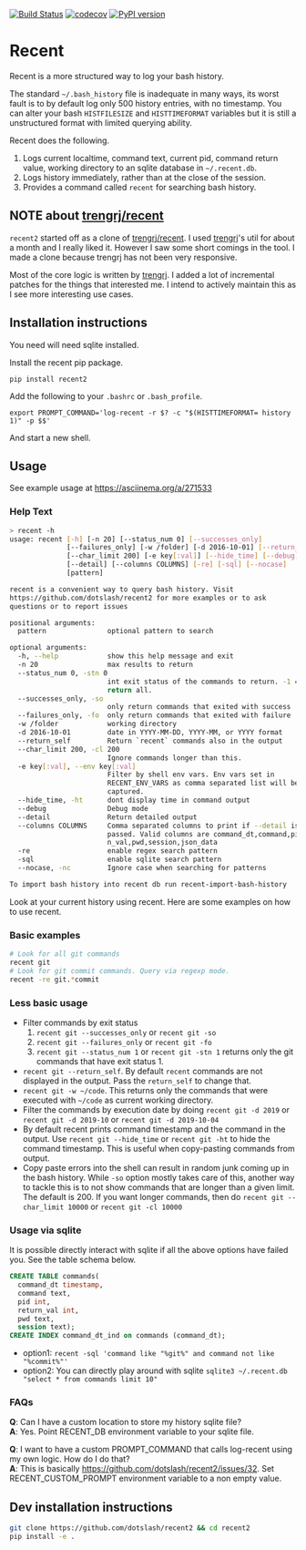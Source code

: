 [![Build Status](https://travis-ci.com/dotslash/recent2.svg?branch=master)](https://travis-ci.com/dotslash/recent2)
[![codecov](https://codecov.io/gh/dotslash/recent2/branch/master/graph/badge.svg)](https://codecov.io/gh/dotslash/recent2)
[![PyPI version](https://badge.fury.io/py/recent2.svg)](https://badge.fury.io/py/recent2)
# Recent

Recent is a more structured way to log your bash history.

The standard `~/.bash_history` file is inadequate in many ways, its
worst fault is to by default log only 500 history entries, with no timestamp.
You can alter your bash `HISTFILESIZE` and `HISTTIMEFORMAT` variables but it
is still a unstructured format with limited querying ability.

Recent does the following.

1. Logs current localtime, command text, current pid, command return value,
   working directory to an sqlite database in `~/.recent.db`.
2. Logs history immediately, rather than at the close of the session.
3. Provides a command called `recent` for searching bash history.

## NOTE about [trengrj/recent](https://github.com/trengrj/recent)

`recent2` started off as a clone of [trengrj/recent](https://github.com/trengrj/recent).
I used [trengrj](https://github.com/trengrj)'s util for about a month and I really
liked it. However I saw some short comings in the tool. I made a clone because trengrj
has not been very responsive.

Most of the core logic is written by [trengrj](https://github.com/trengrj). I added
a lot of incremental patches for the things that interested me. I intend to actively
maintain this as I see more interesting use cases.

## Installation instructions

You need will need sqlite installed.

Install the recent pip package.

`pip install recent2`

Add the following to your `.bashrc` or `.bash_profile`.

`export PROMPT_COMMAND='log-recent -r $? -c "$(HISTTIMEFORMAT= history 1)" -p $$'`

And start a new shell.

## Usage

See example usage at https://asciinema.org/a/271533

### Help Text

```sh
> recent -h
usage: recent [-h] [-n 20] [--status_num 0] [--successes_only]
              [--failures_only] [-w /folder] [-d 2016-10-01] [--return_self]
              [--char_limit 200] [-e key[:val]] [--hide_time] [--debug]
              [--detail] [--columns COLUMNS] [-re] [-sql] [--nocase]
              [pattern]

recent is a convenient way to query bash history. Visit
https://github.com/dotslash/recent2 for more examples or to ask
questions or to report issues

positional arguments:
  pattern               optional pattern to search

optional arguments:
  -h, --help            show this help message and exit
  -n 20                 max results to return
  --status_num 0, -stn 0
                        int exit status of the commands to return. -1 =>
                        return all.
  --successes_only, -so
                        only return commands that exited with success
  --failures_only, -fo  only return commands that exited with failure
  -w /folder            working directory
  -d 2016-10-01         date in YYYY-MM-DD, YYYY-MM, or YYYY format
  --return_self         Return `recent` commands also in the output
  --char_limit 200, -cl 200
                        Ignore commands longer than this.
  -e key[:val], --env key[:val]
                        Filter by shell env vars. Env vars set in
                        RECENT_ENV_VARS as comma separated list will be
                        captured.
  --hide_time, -ht      dont display time in command output
  --debug               Debug mode
  --detail              Return detailed output
  --columns COLUMNS     Comma separated columns to print if --detail is
                        passed. Valid columns are command_dt,command,pid,retur
                        n_val,pwd,session,json_data
  -re                   enable regex search pattern
  -sql                  enable sqlite search pattern
  --nocase, -nc         Ignore case when searching for patterns

To import bash history into recent db run recent-import-bash-history
```

Look at your current history using recent. Here are some examples on how to use recent.

### Basic examples

```sh
# Look for all git commands
recent git
# Look for git commit commands. Query via regexp mode.
recent -re git.*commit
```

### Less basic usage

- Filter commands by exit status
  1. `recent git --successes_only` or `recent git -so`
  2. `recent git --failures_only` or `recent git -fo`
  3. `recent git --status_num 1` or `recent git -stn 1` returns only the git commands that have exit status 1.
- `recent git --return_self`. By default `recent` commands are not displayed in the output. Pass the `return_self` to change that.
- `recent git -w ~/code`. This returns only the commands that were executed with `~/code` as current working directory.
- Filter the commands by execution date by doing `recent git -d 2019` or `recent git -d 2019-10` or `recent git -d 2019-10-04`
- By default recent prints command timestamp and the command in the output. Use `recent git --hide_time` or `recent git -ht` to hide the command timestamp. This is useful when copy-pasting commands from output.
- Copy paste errors into the shell can result in random junk coming up 
  in the bash history. While `-so` option mostly takes care of this, 
  another way to tackle this is to not show commands that are longer
  than a given limit. The default is 200. If you want longer commands,
  then do `recent git --char_limit 10000` or `recent git -cl 10000`
### Usage via sqlite

It is possible directly interact with sqlite if all the above options have failed you. See the table schema below.

```sql
CREATE TABLE commands(
  command_dt timestamp,
  command text,
  pid int,
  return_val int,
  pwd text,
  session text);
CREATE INDEX command_dt_ind on commands (command_dt);
```

- option1: `recent -sql 'command like "%git%" and command not like "%commit%"'`
- option2: You can directly play around with sqlite `sqlite3 ~/.recent.db "select * from commands limit 10"`

### FAQs

**Q**: Can I have a custom location to store my history sqlite file?   
**A**: Yes. Point RECENT_DB environment variable to your sqlite file.   

**Q**: I want to have a custom PROMPT_COMMAND that calls log-recent using my own logic. How do I do that?  
**A**: This is basically https://github.com/dotslash/recent2/issues/32. Set RECENT_CUSTOM_PROMPT environment variable 
       to a non empty value.

## Dev installation instructions

```sh
git clone https://github.com/dotslash/recent2 && cd recent2
pip install -e .
```
